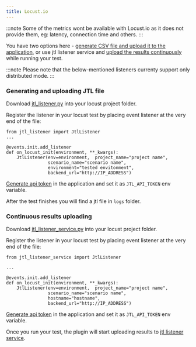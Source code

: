 ```yaml
---
title: Locust.io
---
```


:::note
Some of the metrics wont be available with Locust.io as it does not provide them, eg: latency, connection time and others.
:::

You have two options here - [generate CSV file and upload it to the application](/docs/integrations/introduction#1-uploading-csv-file), or use jtl listener service and [upload the results continuously](/docs/integrations/introduction#2-continuous-data-streaming) while running your test.

:::note
Please note that the below-mentioned listeners currenty support only distributed mode.
:::

### Generating and uploading JTL file
Download [jtl_listener.py](https://github.com/ludeknovy/jtl-reporter/blob/master/scripts/jtl_listener.py) into your locust project folder.

Register the listener in your locust test by placing event listener at the very end of the file:

```
from jtl_listener import JtlListener
...

@events.init.add_listener
def on_locust_init(environment, **_kwargs):
    JtlListener(env=environment,  project_name="project name",
                scenario_name="scenario name",
                environment="tested envitonment",
                backend_url="http://IP_ADDRESS")
```

[Generate api token](../guides/administration/api-token) in the application and set it as `JTL_API_TOKEN` env variable.

After the test finishes you will find a jtl file in `logs` folder.

### Continuous results uploading

Download [jtl_listener_service.py](https://github.com/ludeknovy/jtl-reporter/blob/master/scripts/jtl_listener_service.py) into your locust project folder.

Register the listener in your locust test by placing event listener at the very end of the file:

```
from jtl_listener_service import JtlListener

...

@events.init.add_listener
def on_locust_init(environment, **_kwargs):
    JtlListener(env=environment,  project_name="project name",
                scenario_name="scenario name",
                hostname="hostname",
                backend_url="http://IP_ADDRESS")
```

[Generate api token](../guides/administration/api-token) in the application and set it as `JTL_API_TOKEN` env variable.

Once you run your test, the plugin will start uploading results to [jtl listener service](https://github.com/ludeknovy/jtl-reporter-listener-service).

